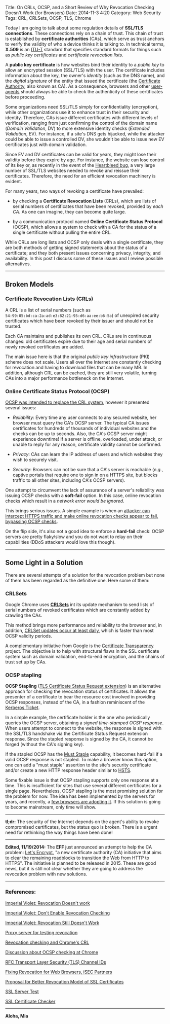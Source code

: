 Title: On CRLs, OCSP, and a Short Review of Why Revocation Checking Doesn't Work (for Browsers)
Date: 2014-11-3 4:20
Category: Web Security
Tags: CRL, CRLSets, OCSP, TLS, Chrome


Today I am going to talk about some regulation details of **SSL/TLS connections**. These connections rely on a chain of trust. This chain of trust is established by **certificate authorities** (CAs), which serve as trust anchors to verify the validity of who a device thinks it is talking to. In technical terms, **X.509** is an [ITU-T](http://en.wikipedia.org/wiki/ITU-T) standard that specifies standard formats for things such as *public key certificates* and *certificate revocation lists*.

A **public key certificate** is  how websites bind their identity to a *public key* to allow  an encrypted session (SSL/TLS) with the user. The certificate includes information about the key, the owner's *identity* (such as the DNS name), and the *digital signature* of the entity that issued the certificate (the [Certificate Authority](http://en.wikipedia.org/wiki/Certificate_authority), also known as CA).  As a consequence, browsers and other [user-agents](http://en.wikipedia.org/wiki/User_agent) should always be able to check the authenticity of these certificates before proceeding.

Some organizations need SSL/TLS simply for confidentiality (encryption), while other organizations use it to enhance trust in their security and identity. Therefore, CAs issue different certificates with different levels of verification, ranging from just confirming the control of the domain name (*Domain Validation*, DV) to more extensive identity checks (*Extended Validation*, EV). For instance, if a site's DNS gets hijacked, while the attacker could be able to issue a controlled DV, she wouldn't be able to issue new EV certificates  just with domain validation.

Since EV and DV certificates can be valid for years, they might lose their validity before they expire by age.  For instance, the website can lose control of its key or, as recently in the event of the [Heartbleed bug](http://heartbleed.com/), a very large number of SSL/TLS websites needed to revoke and reissue their certificates. Therefore, the need for an efficient revocation machinery is evident.

For many years,  two ways of revoking a certificate have prevailed:

* by checking a  **Certificate Revocation Lists** (CRLs), which are lists of serial numbers of certificates that have been revoked, provided by *each CA*. As one can imagine, they can become quite large.

* by a communication protocol named **Online Certificate Status Protocol** (OCSP), which allows a system to check with a CA for the status of a single certificate without pulling the entire CRL.


While CRLs are long lists and OCSP only deals with a single certificate, they are both methods of getting signed statements about the status of a certificate; and they both present issues concerning privacy, integrity, and availability. In this post I discuss some of these issues and I review possible alternatives.



----
## Broken Models



### Certificate Revocation Lists (CRLs)


A CRL is a list of  serial numbers (such as ```54:99:05:bd:ca:2a:ad:e3:82:21:95:d6:aa:ee:b6:5a```) of unexpired security certificates which have been revoked by their issuer and should not be trusted.

Each CA maintains and publishes its own CRL. CRLs are in continuous changes: old certificates expire due to their age and serial numbers of newly revoked certificates are added.

The main issue here is that the original *public key infrastructure* (PKI) scheme does not scale. Users all over the Internet are constantly checking for  revocation and having to download files that can be many MB.  In addition, although CRL can be cached, they are still very volatile, turning CAs into a major performance bottleneck on the Internet.



### Online Certificate Status Protocol (OCSP)

[OCSP was intended to replace the CRL system](https://tools.ietf.org/html/rfc2560), however it presented several issues:

* *Reliability*: Every time any user connects to any secured website, her  browser must query the CA's OCSP server. The typical CA issues certificates for hundreds of thousands of individual websites and the checks can be  up to  seconds.  Also, the CA's OCSP server might experience downtime! If a server is offline, overloaded, under attack, or unable to reply for any reason, certificate validity cannot be confirmed.

* *Privacy*: CAs can learn the IP address of users and which websites they wish to securely visit.

* *Security*: Browsers can not be sure that a CA's server is reachable (*e.g.*, captive portals that require one to sign in on a HTTPS site, but blocks traffic to all other sites, including CA's OCSP servers).


One attempt to circumvent the lack of assurance of a server's reliability was issuing OCSP checks with a **soft-fail** option. In this case, online revocation checks which result in a *network error would be ignored*.

This brings serious issues. A simple example is when an [attacker can intercept HTTPS traffic and make online revocation checks appear to fail, bypassing OCSP checks](http://www.thoughtcrime.org/papers/ocsp-attack.pdf).

On the flip side, it's also not a good idea to enforce a **hard-fail** check:  OCSP servers are pretty flaky/slow and you do not want to relay on their capabilities (DDoS attackers would love this though).



----
## Some Light in a Solution

There are several attempts of a solution for the revocation problem but none of them has been regarded as the definitive one. Here some of them:

### CRLSets


Google Chrome uses [**CRLSets**](https://dev.chromium.org/Home/chromium-security/crlsets) int its update mechanism to send lists of serial numbers of revoked certificates which are constantly added by crawling the CAs.

This method brings  more performance and reliability to the browser and, in addition, [CRLSet updates occur at least daily](https://www.imperialviolet.org/2014/04/19/revchecking.html), which is faster than most OCSP validity periods.

A complementary initiative from Google is the  [Certificate Transparency](http://www.certificate-transparency.org/what-is-ct) project. The objective is to help with  structural flaws in the SSL certificate system such as domain validation, end-to-end encryption, and the chains of trust set up by CAs.




### OCSP stapling


**OCSP Stapling** ([TLS Certificate Status Request extension](http://tools.ietf.org/html/draft-hallambaker-tlssecuritypolicy-03)) is an alternative approach for checking the revocation status of certificates. It allows the presenter of a certificate to bear the resource cost involved in providing OCSP responses, instead of the CA, in a fashion reminiscent of the [Kerberos Ticket](http://en.wikipedia.org/wiki/Kerberos_(protocol)).

In a simple example, the certificate holder is the one who periodically queries the OCSP server, obtaining a *signed time-stamped OCSP response*. When users attempt to connect to the website, the response is signed with the SSL/TLS handshake via the Certificate Status Request extension response. Since the stapled response is signed by the CA, it cannot be forged (without the CA's signing key).

If the stapled OCSP has the [Must Staple](http://tools.ietf.org/html/draft-hallambaker-muststaple-00) capability, it becomes hard-fail if a valid OCSP response is not stapled. To make a browser know this option, one can add a "must staple" assertion to the site's security certificate and/or create a new HTTP response header similar to [HSTS](http://en.wikipedia.org/wiki/HTTP_Strict_Transport_Security).

Some fixable issue is that OCSP stapling supports only one response at a time. This is insufficient for sites that use several different certificates for a single page. Nevertheless, OCSP stapling is the most promising solution for the problem for now. The idea has been implemented by the servers for years, and recently, a [few browsers are adopting it](https://blog.mozilla.org/security/2013/07/29/ocsp-stapling-in-firefox/). If this solution is going to become mainstream, only time will show.


-----

**tl;dr:** The security of the Internet depends on the agent's ability to revoke compromised certificates, but the status quo is broken. There is  a urgent  need for rethinking the way things have been done!

-----

**Edited, 11/19/2014:** The **EFF** just announced an attempt to help the CA  problem:  [Let's Encrypt](https://www.eff.org/deeplinks/2014/11/certificate-authority-encrypt-entire-web), "a new certificate authority (CA) initiative that aims to clear the remaining roadblocks to transition the Web from HTTP to HTTPS". The initiative is planned to be released in 2015. These are good news, but it is still not clear whether they are going to address the revocation problem with new solutions.




----

### References:

[Imperial Violet: Revocation Doesn't work](https://www.imperialviolet.org/2011/03/18/revocation.html)

[Imperial Violet: Don't Enable Revocation Checking](https://www.imperialviolet.org/2014/04/19/revchecking.html)

[Imperial Violet: Revocation Still Doesn't Work](https://www.imperialviolet.org/2014/04/29/revocationagain.html)

[Proxy server for testing revocation](https://gist.github.com/agl/876829)

[Revocation checking and Chrome's CRL](https://www.imperialviolet.org/2012/02/05/crlsets.html)

[Discussion about OCSP checking at Chrome](https://code.google.com/p/chromium/issues/detail?id=361820)

[RFC Transport Layer Security (TLS) Channel IDs](http://tools.ietf.org/html/draft-balfanz-tls-channelid-00)

[Fixing Revocation for Web Browsers, iSEC Partners](https://www.isecpartners.com/media/17919/revocation-whitepaper_pdf__2_.pdf)

[Proposal for Better Revocation Model of SSL Certificates](https://wiki.mozilla.org/images/e/e3/SSLcertRevocation.pdf)



[SSL Server Test](https://www.ssllabs.com/ssltest/)

[SSL Certificate Checker](https://www.digicert.com/help/)


----

**Aloha, Mia**